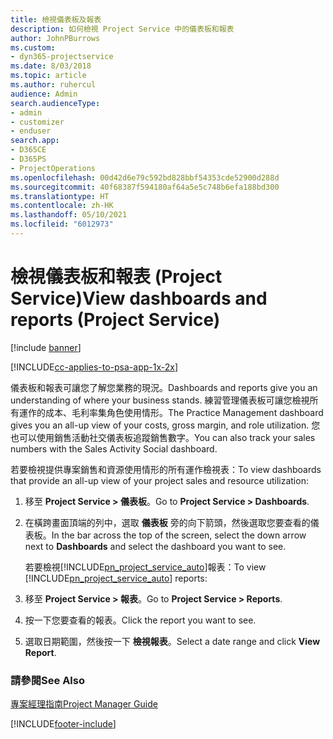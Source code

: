 ```yaml
---
title: 檢視儀表板及報表
description: 如何檢視 Project Service 中的儀表板和報表
author: JohnPBurrows
ms.custom:
- dyn365-projectservice
ms.date: 8/03/2018
ms.topic: article
ms.author: ruhercul
audience: Admin
search.audienceType:
- admin
- customizer
- enduser
search.app:
- D365CE
- D365PS
- ProjectOperations
ms.openlocfilehash: 00d42d6e79c592bd828bbf54353cde52900d288d
ms.sourcegitcommit: 40f68387f594180af64a5e5c748b6efa188bd300
ms.translationtype: HT
ms.contentlocale: zh-HK
ms.lasthandoff: 05/10/2021
ms.locfileid: "6012973"
---
```

# <a name="view-dashboards-and-reports-project-service"></a><span data-ttu-id="14a6b-103">檢視儀表板和報表 (Project Service)</span><span class="sxs-lookup"><span data-stu-id="14a6b-103">View dashboards and reports (Project Service)</span></span>

[!include [banner](../includes/psa-now-project-operations.md)]

[!INCLUDE[cc-applies-to-psa-app-1x-2x](../includes/cc-applies-to-psa-app-1x-2x.md)]

<span data-ttu-id="14a6b-104">儀表板和報表可讓您了解您業務的現況。</span><span class="sxs-lookup"><span data-stu-id="14a6b-104">Dashboards and reports give you an understanding of where your business stands.</span></span> <span data-ttu-id="14a6b-105">練習管理儀表板可讓您檢視所有運作的成本、毛利率集角色使用情形。</span><span class="sxs-lookup"><span data-stu-id="14a6b-105">The Practice Management dashboard gives you an all-up view of your costs, gross margin, and role utilization.</span></span> <span data-ttu-id="14a6b-106">您也可以使用銷售活動社交儀表板追蹤銷售數字。</span><span class="sxs-lookup"><span data-stu-id="14a6b-106">You can also track your sales numbers with the Sales Activity Social dashboard.</span></span>  
  
 <span data-ttu-id="14a6b-107">若要檢視提供專案銷售和資源使用情形的所有運作檢視表：</span><span class="sxs-lookup"><span data-stu-id="14a6b-107">To view dashboards that provide an all-up view of your project sales and resource utilization:</span></span>  
  
1. <span data-ttu-id="14a6b-108">移至 **Project Service > 儀表板**。</span><span class="sxs-lookup"><span data-stu-id="14a6b-108">Go to **Project Service > Dashboards**.</span></span>  
  
2. <span data-ttu-id="14a6b-109">在橫跨畫面頂端的列中，選取 **儀表板** 旁的向下箭頭，然後選取您要查看的儀表板。</span><span class="sxs-lookup"><span data-stu-id="14a6b-109">In the bar across the top of the screen, select the down arrow next to **Dashboards** and select the dashboard you want to see.</span></span>  
  
   <span data-ttu-id="14a6b-110">若要檢視[!INCLUDE[pn_project_service_auto](../includes/pn-project-service-auto.md)]報表：</span><span class="sxs-lookup"><span data-stu-id="14a6b-110">To view [!INCLUDE[pn_project_service_auto](../includes/pn-project-service-auto.md)] reports:</span></span>  
  
3. <span data-ttu-id="14a6b-111">移至 **Project Service > 報表**。</span><span class="sxs-lookup"><span data-stu-id="14a6b-111">Go to **Project Service > Reports**.</span></span>  
  
4. <span data-ttu-id="14a6b-112">按一下您要查看的報表。</span><span class="sxs-lookup"><span data-stu-id="14a6b-112">Click the report you want to see.</span></span>  
  
5. <span data-ttu-id="14a6b-113">選取日期範圍，然後按一下 **檢視報表**。</span><span class="sxs-lookup"><span data-stu-id="14a6b-113">Select a date range and click **View Report**.</span></span>  
  
### <a name="see-also"></a><span data-ttu-id="14a6b-114">請參閱</span><span class="sxs-lookup"><span data-stu-id="14a6b-114">See Also</span></span>  
 [<span data-ttu-id="14a6b-115">專案經理指南</span><span class="sxs-lookup"><span data-stu-id="14a6b-115">Project Manager Guide</span></span>](../psa/project-manager-guide.md)


[!INCLUDE[footer-include](../includes/footer-banner.md)]